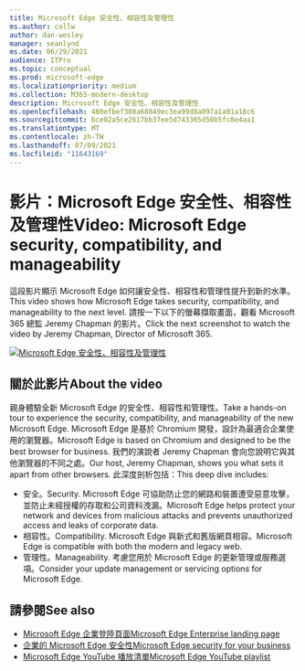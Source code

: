 ```yaml
---
title: Microsoft Edge 安全性、相容性及管理性
ms.author: collw
author: dan-wesley
manager: seanlynd
ms.date: 06/29/2021
audience: ITPro
ms.topic: conceptual
ms.prod: microsoft-edge
ms.localizationpriority: medium
ms.collection: M365-modern-desktop
description: Microsoft Edge 安全性、相容性及管理性
ms.openlocfilehash: 480efbef308a68849ec3ea99d8a097a1a01a18c6
ms.sourcegitcommit: bce02a5ce2617bb37ee5d743365d50b5fc8e4aa1
ms.translationtype: MT
ms.contentlocale: zh-TW
ms.lasthandoff: 07/09/2021
ms.locfileid: "11643169"
---
```

# <a name="video-microsoft-edge-security-compatibility-and-manageability"></a><span data-ttu-id="fefc4-103">影片：Microsoft Edge 安全性、相容性及管理性</span><span class="sxs-lookup"><span data-stu-id="fefc4-103">Video: Microsoft Edge security, compatibility, and manageability</span></span>

<span data-ttu-id="fefc4-104">這段影片顯示 Microsoft Edge 如何讓安全性、相容性和管理性提升到新的水準。</span><span class="sxs-lookup"><span data-stu-id="fefc4-104">This video shows how Microsoft Edge takes security, compatibility, and manageability to the next level.</span></span> <span data-ttu-id="fefc4-105">請按一下以下的螢幕擷取畫面，觀看 Microsoft 365 總監 Jeremy Chapman 的影片。</span><span class="sxs-lookup"><span data-stu-id="fefc4-105">Click the next screenshot to watch the video by Jeremy Chapman, Director of Microsoft 365.</span></span>

[![Microsoft Edge 安全性、相容性及管理性](media/microsoft-edge-video-security-compatibility-manageability/0.png)](http://www.youtube.com/watch?v=uMmh_gNaM4I "Microsoft Edge security, compatibility, and manageability")

## <a name="about-the-video"></a><span data-ttu-id="fefc4-107">關於此影片</span><span class="sxs-lookup"><span data-stu-id="fefc4-107">About the video</span></span>

<span data-ttu-id="fefc4-108">親身體驗全新 Microsoft Edge 的安全性、相容性和管理性。</span><span class="sxs-lookup"><span data-stu-id="fefc4-108">Take a hands-on tour to experience the security, compatibility, and manageability of the new Microsoft Edge.</span></span> <span data-ttu-id="fefc4-109">Microsoft Edge 是基於 Chromium 開發，設計為最適合企業使用的瀏覽器。</span><span class="sxs-lookup"><span data-stu-id="fefc4-109">Microsoft Edge is based on Chromium and designed to be the best browser for business.</span></span> <span data-ttu-id="fefc4-110">我們的演說者 Jeremy Chapman 會向您說明它與其他瀏覽器的不同之處。</span><span class="sxs-lookup"><span data-stu-id="fefc4-110">Our host, Jeremy Chapman, shows you what sets it apart from other browsers.</span></span> <span data-ttu-id="fefc4-111">此深度剖析包括：</span><span class="sxs-lookup"><span data-stu-id="fefc4-111">This deep dive includes:</span></span>

- <span data-ttu-id="fefc4-112">安全。</span><span class="sxs-lookup"><span data-stu-id="fefc4-112">Security.</span></span> <span data-ttu-id="fefc4-113">Microsoft Edge 可協助防止您的網路和裝置遭受惡意攻擊，並防止未經授權的存取和公司資料洩漏。</span><span class="sxs-lookup"><span data-stu-id="fefc4-113">Microsoft Edge helps protect your network and devices from malicious attacks and prevents unauthorized access and leaks of corporate data.</span></span>
- <span data-ttu-id="fefc4-114">相容性。</span><span class="sxs-lookup"><span data-stu-id="fefc4-114">Compatibility.</span></span> <span data-ttu-id="fefc4-115">Microsoft Edge 與新式和舊版網頁相容。</span><span class="sxs-lookup"><span data-stu-id="fefc4-115">Microsoft Edge is compatible with both the modern and legacy web.</span></span>
- <span data-ttu-id="fefc4-116">管理性。</span><span class="sxs-lookup"><span data-stu-id="fefc4-116">Manageability.</span></span> <span data-ttu-id="fefc4-117">考慮您用於 Microsoft Edge 的更新管理或服務選項。</span><span class="sxs-lookup"><span data-stu-id="fefc4-117">Consider your update management or servicing options for Microsoft Edge.</span></span>

## <a name="see-also"></a><span data-ttu-id="fefc4-118">請參閱</span><span class="sxs-lookup"><span data-stu-id="fefc4-118">See also</span></span>

- [<span data-ttu-id="fefc4-119">Microsoft Edge 企業登陸頁面</span><span class="sxs-lookup"><span data-stu-id="fefc4-119">Microsoft Edge Enterprise landing page</span></span>](https://aka.ms/EdgeEnterprise)
- [<span data-ttu-id="fefc4-120">企業的 Microsoft Edge 安全性</span><span class="sxs-lookup"><span data-stu-id="fefc4-120">Microsoft Edge security for your business</span></span>](ms-edge-security-for-business.md)
- [<span data-ttu-id="fefc4-121">Microsoft Edge YouTube 播放清單</span><span class="sxs-lookup"><span data-stu-id="fefc4-121">Microsoft Edge YouTube playlist</span></span>](https://www.youtube.com/playlist?list=PLXtHYVsvn_b-uXh1tMeYpT-0iD8tD3tFy)